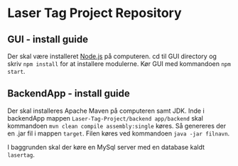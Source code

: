 # Laser Tag Project Repository

## GUI - install guide

Der skal være installeret [Node.js](https://nodejs.org/en/) på computeren. 
cd til GUI directory og skriv ```npm install``` for at installere modulerne.
Kør GUI med kommandoen ```npm start```.

## BackendApp - install guide

Der skal installeres Apache Maven på computeren samt JDK.
Inde i backendApp mappen ```Laser-Tag-Project/backend app/backend``` skal kommandoen ```mvn clean compile assembly:single``` køres. Så genereres der en .jar fil i mappen ```target```. Filen køres ved kommandoen ```java -jar filnavn```.

I baggrunden skal der køre en MySql server med en database kaldt ```lasertag```.
